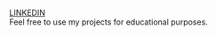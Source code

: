 [LINKEDIN](https://www.linkedin.com/in/o%C4%9Fuzhan-g%C3%BCler-08a687233/)<br/>
Feel free to use my projects for educational purposes.

